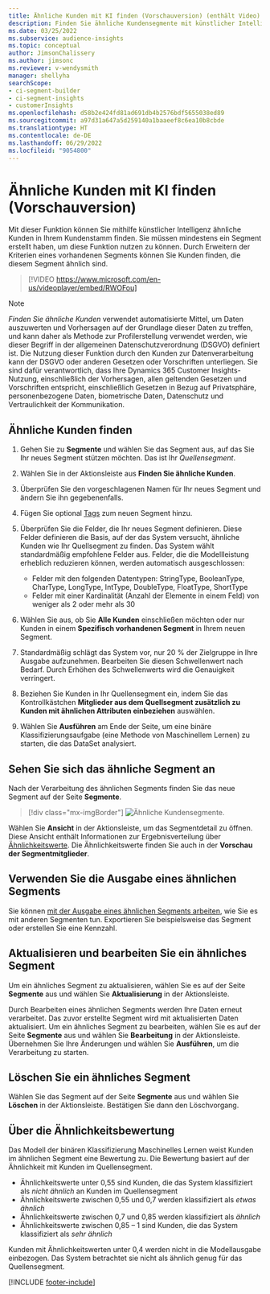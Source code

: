 ```yaml
---
title: Ähnliche Kunden mit KI finden (Vorschauversion) (enthält Video)
description: Finden Sie ähnliche Kundensegmente mit künstlicher Intelligenz.
ms.date: 03/25/2022
ms.subservice: audience-insights
ms.topic: conceptual
author: JimsonChalissery
ms.author: jimsonc
ms.reviewer: v-wendysmith
manager: shellyha
searchScope:
- ci-segment-builder
- ci-segment-insights
- customerInsights
ms.openlocfilehash: d58b2e424fd81ad691db4b2576bdf5655038ed89
ms.sourcegitcommit: a97d31a647a5d259140a1baaeef8c6ea10b8cbde
ms.translationtype: HT
ms.contentlocale: de-DE
ms.lasthandoff: 06/29/2022
ms.locfileid: "9054800"
---
```

# <a name="find-similar-customers-with-ai-preview"></a>Ähnliche Kunden mit KI finden (Vorschauversion)

Mit dieser Funktion können Sie mithilfe künstlicher Intelligenz ähnliche Kunden in Ihrem Kundenstamm finden. Sie müssen mindestens ein Segment erstellt haben, um diese Funktion nutzen zu können. Durch Erweitern der Kriterien eines vorhandenen Segments können Sie Kunden finden, die diesem Segment ähnlich sind.

> [!VIDEO https://www.microsoft.com/en-us/videoplayer/embed/RWOFou]

> [!NOTE]
> *Finden Sie ähnliche Kunden* verwendet automatisierte Mittel, um Daten auszuwerten und Vorhersagen auf der Grundlage dieser Daten zu treffen, und kann daher als Methode zur Profilerstellung verwendet werden, wie dieser Begriff in der allgemeinen Datenschutzverordnung (DSGVO) definiert ist. Die Nutzung dieser Funktion durch den Kunden zur Datenverarbeitung kann der DSGVO oder anderen Gesetzen oder Vorschriften unterliegen. Sie sind dafür verantwortlich, dass Ihre Dynamics 365 Customer Insights-Nutzung, einschließlich der Vorhersagen, allen geltenden Gesetzen und Vorschriften entspricht, einschließlich Gesetzen in Bezug auf Privatsphäre, personenbezogene Daten, biometrische Daten, Datenschutz und Vertraulichkeit der Kommunikation.

## <a name="finding-similar-customers"></a>Ähnliche Kunden finden

1. Gehen Sie zu **Segmente** und wählen Sie das Segment aus, auf das Sie Ihr neues Segment stützen möchten. Das ist Ihr *Quellensegment*.

1. Wählen Sie in der Aktionsleiste aus **Finden Sie ähnliche Kunden**.

1. Überprüfen Sie den vorgeschlagenen Namen für Ihr neues Segment und ändern Sie ihn gegebenenfalls.

1. Fügen Sie optional [Tags](work-with-tags-columns.md#manage-tags) zum neuen Segment hinzu.

1. Überprüfen Sie die Felder, die Ihr neues Segment definieren. Diese Felder definieren die Basis, auf der das System versucht, ähnliche Kunden wie Ihr Quellsegment zu finden. Das System wählt standardmäßig empfohlene Felder aus.
  Felder, die die Modellleistung erheblich reduzieren können, werden automatisch ausgeschlossen:
  
   - Felder mit den folgenden Datentypen: StringType, BooleanType, CharType, LongType, IntType, DoubleType, FloatType, ShortType
   - Felder mit einer Kardinalität (Anzahl der Elemente in einem Feld) von weniger als 2 oder mehr als 30

1. Wählen Sie aus, ob Sie **Alle Kunden** einschließen möchten oder nur Kunden in einem **Spezifisch vorhandenen Segment** in Ihrem neuen Segment.

1. Standardmäßig schlägt das System vor, nur 20 % der Zielgruppe in Ihre Ausgabe aufzunehmen. Bearbeiten Sie diesen Schwellenwert nach Bedarf. Durch Erhöhen des Schwellenwerts wird die Genauigkeit verringert.

1. Beziehen Sie Kunden in Ihr Quellensegment ein, indem Sie das Kontrollkästchen **Mitglieder aus dem Quellsegment zusätzlich zu Kunden mit ähnlichen Attributen einbeziehen** auswählen.

1. Wählen Sie **Ausführen** am Ende der Seite, um eine binäre Klassifizierungsaufgabe (eine Methode von Maschinellem Lernen) zu starten, die das DataSet analysiert.

## <a name="view-the-similar-segment"></a>Sehen Sie sich das ähnliche Segment an

Nach der Verarbeitung des ähnlichen Segments finden Sie das neue Segment auf der Seite **Segmente**.

> [!div class="mx-imgBorder"]
> ![Ähnliche Kundensegmente.](media/expanded-segment.png "Ähnliche Kundensegmente")

Wählen Sie **Ansicht** in der Aktionsleiste, um das Segmentdetail zu öffnen. Diese Ansicht enthält Informationen zur Ergebnisverteilung über [Ähnlichkeitswerte](#about-similarity-scores). Die Ähnlichkeitswerte finden Sie auch in der **Vorschau der Segmentmitglieder**.

## <a name="use-the-output-of-a-similar-segment"></a>Verwenden Sie die Ausgabe eines ähnlichen Segments

Sie können [mit der Ausgabe eines ähnlichen Segments arbeiten](segments.md), wie Sie es mit anderen Segmenten tun. Exportieren Sie beispielsweise das Segment oder erstellen Sie eine Kennzahl.

## <a name="refresh-and-edit-a-similar-segment"></a>Aktualisieren und bearbeiten Sie ein ähnliches Segment

Um ein ähnliches Segment zu aktualisieren, wählen Sie es auf der Seite **Segmente** aus und wählen Sie **Aktualisierung** in der Aktionsleiste.

Durch Bearbeiten eines ähnlichen Segments werden Ihre Daten erneut verarbeitet. Das zuvor erstellte Segment wird mit aktualisierten Daten aktualisiert.
Um ein ähnliches Segment zu bearbeiten, wählen Sie es auf der Seite **Segmente** aus und wählen Sie **Bearbeitung** in der Aktionsleiste. Übernehmen Sie Ihre Änderungen und wählen Sie **Ausführen**, um die Verarbeitung zu starten.

## <a name="delete-a-similar-segment"></a>Löschen Sie ein ähnliches Segment

Wählen Sie das Segment auf der Seite **Segmente** aus und wählen Sie **Löschen** in der Aktionsleiste. Bestätigen Sie dann den Löschvorgang.

## <a name="about-similarity-scores"></a>Über die Ähnlichkeitsbewertung

Das Modell der binären Klassifizierung Maschinelles Lernen weist Kunden im ähnlichen Segment eine Bewertung zu. Die Bewertung basiert auf der Ähnlichkeit mit Kunden im Quellensegment.

- Ähnlichkeitswerte unter 0,55 sind Kunden, die das System klassifiziert als *nicht ähnlich* an Kunden im Quellensegment
- Ähnlichkeitswerte zwischen 0,55 und 0,7 werden klassifiziert als *etwas ähnlich*
- Ähnlichkeitswerte zwischen 0,7 und 0,85 werden klassifiziert als *ähnlich*
- Ähnlichkeitswerte zwischen 0,85 – 1 sind Kunden, die das System klassifiziert als *sehr ähnlich*

Kunden mit Ähnlichkeitswerten unter 0,4 werden nicht in die Modellausgabe einbezogen. Das System betrachtet sie nicht als ähnlich genug für das Quellensegment.

[!INCLUDE [footer-include](includes/footer-banner.md)]
